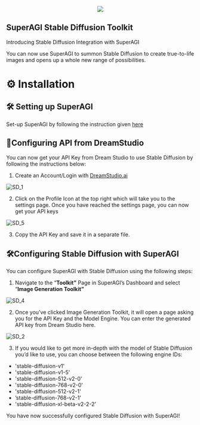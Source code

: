 <p align=center>
<a href=”https://superagi.co”><img src=https://superagi.co/wp-content/uploads/2023/05/SuperAGI_icon.png></a>
</p>

## SuperAGI Stable Diffusion Toolkit

Introducing Stable Diffusion Integration with SuperAGI

You can now use SuperAGI to summon Stable Diffusion to create true-to-life images and opens up a whole new range of possibilities. 

# ⚙️ Installation

## 🛠️ Setting up SuperAGI

Set-up SuperAGI by following the instruction given [here](https://github.com/TransformerOptimus/SuperAGI/blob/main/README.MD)

## 🔧Configuring API from DreamStudio

You can now get your API Key from Dream Studio to use Stable Diffusion by following the instructions below: 

1. Create an Account/Login with [DreamStudio.ai](http://DreamStudio.ai)

![SD_1](https://github.com/Phoenix2809/SuperAGI/assets/133874957/6f99b6ab-3dbc-431c-abff-15c0a71850c3)

2. Click on the Profile Icon at the top right which will take you to the settings page. Once you have reached the settings page, you can now get your API keys 

![SD_5](https://github.com/Phoenix2809/SuperAGI/assets/133874957/e405fbac-50fb-485a-8a3a-30ab7c64ac53)

3. Copy the API Key and save it in a separate file. 

## 🛠️Configuring Stable Diffusion with SuperAGI

You can configure SuperAGI with Stable Diffusion using the following steps:

1. Navigate to the “****************Toolkit”**************** Page in SuperAGI’s Dashboard and select “****************Image Generation Toolkit”**************** 

![SD_4](https://github.com/Phoenix2809/SuperAGI/assets/133874957/0d02b35a-f7ca-4375-a71b-50dc8dc8cbb0)

2. Once you’ve clicked Image Generation Toolkit, it will open a page asking you for the API Key and the Model Engine. You can enter the generated API key from Dream Studio here. 

![SD_2](https://github.com/Phoenix2809/SuperAGI/assets/133874957/5766bd80-0085-4467-b7bf-e6c0d1eddda6)

3. If you would like to get more in-depth with the model of Stable Diffusion you’d like to use, you can choose between the following engine IDs: 

- 'stable-diffusion-v1'
- 'stable-diffusion-v1-5'
- 'stable-diffusion-512-v2-0'
- 'stable-diffusion-768-v2-0'
- 'stable-diffusion-512-v2-1'
- ’stable-diffusion-768-v2-1'
- 'stable-diffusion-xl-beta-v2-2-2’

You have now successfully configured Stable Diffusion with SuperAGI!
